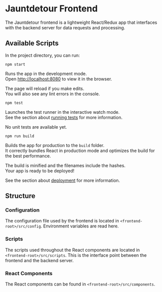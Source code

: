 # Jauntdetour Frontend

The Jauntdetour frontend is a lightweight React/Redux app that interfaces with the backend server for data requests and processing.

## Available Scripts

In the project directory, you can run:

```
npm start
```

Runs the app in the development mode.<br />
Open [http://localhost:8080](http://localhost:8080) to view it in the browser.

The page will reload if you make edits.<br />
You will also see any lint errors in the console.

```
npm test
```

Launches the test runner in the interactive watch mode.<br />
See the section about [running tests](https://facebook.github.io/create-react-app/docs/running-tests) for more information.

No unit tests are available yet.

```
npm run build
```

Builds the app for production to the `build` folder.<br />
It correctly bundles React in production mode and optimizes the build for the best performance.

The build is minified and the filenames include the hashes.<br />
Your app is ready to be deployed!

See the section about [deployment](https://facebook.github.io/create-react-app/docs/deployment) for more information.

## Structure

### Configuration

The configuration file used by the frontend is located in `<frontend-root>/src/config`. Environment variables are read here.

### Scripts

The scripts used throughout the React components are located in `<frontend-root>/src/scripts`. This is the interface point between the frontend and the backend server.

### React Components

The React components can be found in `<frontend-root>/src/components`.

